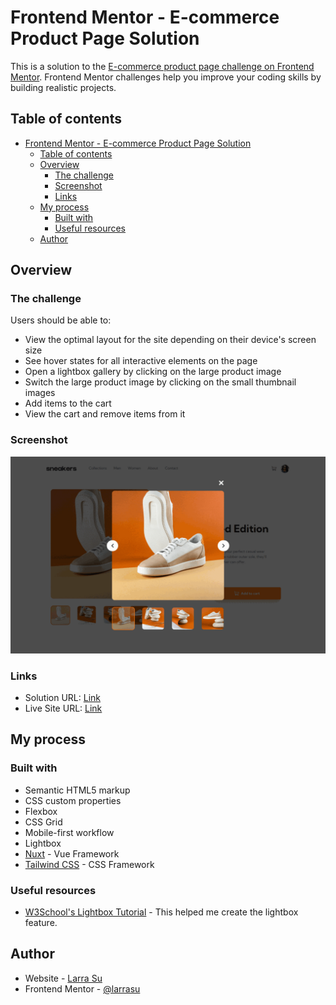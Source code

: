 # Frontend Mentor - E-commerce Product Page Solution

This is a solution to the [E-commerce product page challenge on Frontend Mentor](https://www.frontendmentor.io/challenges/ecommerce-product-page-UPsZ9MJp6). Frontend Mentor challenges help you improve your coding skills by building realistic projects.

## Table of contents

- [Frontend Mentor - E-commerce Product Page Solution](#frontend-mentor---e-commerce-product-page-solution)
  - [Table of contents](#table-of-contents)
  - [Overview](#overview)
    - [The challenge](#the-challenge)
    - [Screenshot](#screenshot)
    - [Links](#links)
  - [My process](#my-process)
    - [Built with](#built-with)
    - [Useful resources](#useful-resources)
  - [Author](#author)

## Overview

### The challenge

Users should be able to:

- View the optimal layout for the site depending on their device's screen size
- See hover states for all interactive elements on the page
- Open a lightbox gallery by clicking on the large product image
- Switch the large product image by clicking on the small thumbnail images
- Add items to the cart
- View the cart and remove items from it

### Screenshot

![Desktop](./screenshots/desktop.gif)

### Links

- Solution URL: [Link](https://www.frontendmentor.io/solutions/ecommerce-product-page-sqe7OP85DS)
- Live Site URL: [Link](https://larrasu-fm-ecommerce-product-page.vercel.app/)

## My process

### Built with

- Semantic HTML5 markup
- CSS custom properties
- Flexbox
- CSS Grid
- Mobile-first workflow
- Lightbox
- [Nuxt](https://nuxt.com/) - Vue Framework
- [Tailwind CSS](https://tailwindcss.com/) - CSS Framework

### Useful resources

- [W3School's Lightbox Tutorial](https://www.w3schools.com/howto/howto_js_lightbox.asp) - This helped me create the lightbox feature.

## Author

- Website - [Larra Su](https://www.larrasu.com)
- Frontend Mentor - [@larrasu](https://www.frontendmentor.io/profile/larrasu)
